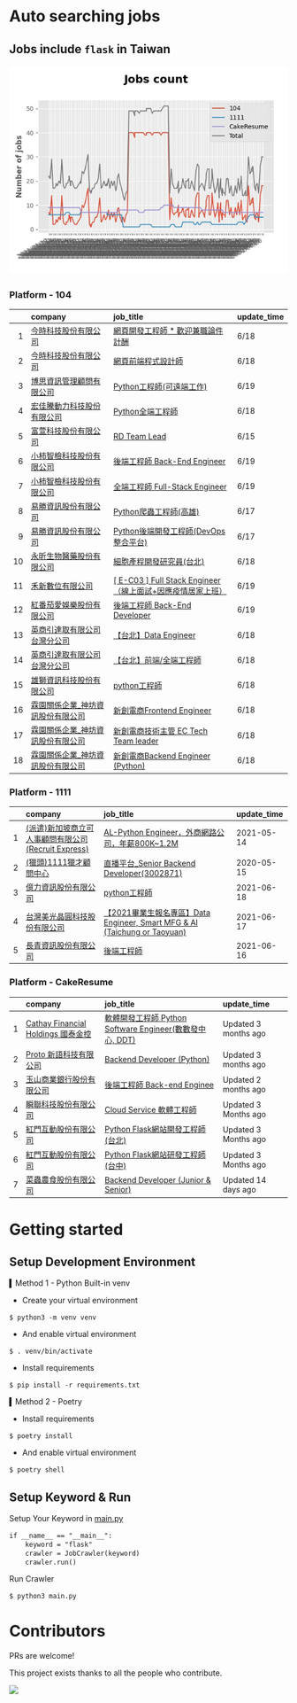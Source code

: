 # Auto searching jobs

## Jobs include `flask` in Taiwan 

 ![image](./doc/plot_img.jpg)


### Platform - 104


|    | company                                                                            | job_title                                                                                               | update_time   |
|---:|:-----------------------------------------------------------------------------------|:--------------------------------------------------------------------------------------------------------|:--------------|
|  1 | [今時科技股份有限公司](https://www.104.com.tw/company/1a2x6bl2u4?jobsource=2018indexpoc)     | [網頁開發工程師  * 歡迎兼職論件計酬](https://www.104.com.tw/job/75jgv?jobsource=2018indexpoc)                          | 6/18          |
|  2 | [今時科技股份有限公司](https://www.104.com.tw/company/1a2x6bl2u4?jobsource=2018indexpoc)     | [網頁前端程式設計師](https://www.104.com.tw/job/79aqn?jobsource=2018indexpoc)                                    | 6/18          |
|  3 | [博思資訊管理顧問有限公司](https://www.104.com.tw/company/1a2x6blhw5?jobsource=2018indexpoc)   | [Python工程師(可遠端工作)](https://www.104.com.tw/job/78f5b?jobsource=2018indexpoc)                             | 6/19          |
|  4 | [宏佳騰動力科技股份有限公司](https://www.104.com.tw/company/111bwt14?jobsource=2018indexpoc)    | [Python全端工程師](https://www.104.com.tw/job/6s9aa?jobsource=2018indexpoc)                                  | 6/18          |
|  5 | [富萱科技股份有限公司](https://www.104.com.tw/company/1a2x6bkf9i?jobsource=2018indexpoc)     | [RD Team Lead](https://www.104.com.tw/job/771a6?jobsource=2018indexpoc)                                 | 6/15          |
|  6 | [小柿智檢科技股份有限公司](https://www.104.com.tw/company/1a2x6bl77l?jobsource=2018indexpoc)   | [後端工程師 Back-End Engineer](https://www.104.com.tw/job/71bmd?jobsource=2018indexpoc)                      | 6/19          |
|  7 | [小柿智檢科技股份有限公司](https://www.104.com.tw/company/1a2x6bl77l?jobsource=2018indexpoc)   | [全端工程師 Full-Stack Engineer](https://www.104.com.tw/job/71bmz?jobsource=2018indexpoc)                    | 6/19          |
|  8 | [易勝資訊股份有限公司](https://www.104.com.tw/company/1a2x6bj8og?jobsource=2018indexpoc)     | [Python爬蟲工程師(高雄)](https://www.104.com.tw/job/7aydm?jobsource=2018indexpoc)                              | 6/17          |
|  9 | [易勝資訊股份有限公司](https://www.104.com.tw/company/1a2x6bj8og?jobsource=2018indexpoc)     | [Python後端開發工程師(DevOps整合平台)](https://www.104.com.tw/job/7asvo?jobsource=2018indexpoc)                    | 6/17          |
| 10 | [永昕生物醫藥股份有限公司](https://www.104.com.tw/company/5xfw7xk?jobsource=2018indexpoc)      | [細胞產程開發研究員(台北)](https://www.104.com.tw/job/6ujnv?jobsource=2018indexpoc)                                | 6/18          |
| 11 | [禾新數位有限公司](https://www.104.com.tw/company/1a2x6bjs3i?jobsource=2018indexpoc)       | [[ E-C03 ] Full Stack Engineer（線上面試+因應疫情居家上班）](https://www.104.com.tw/job/76q8f?jobsource=2018indexpoc) | 6/19          |
| 12 | [紅番茄愛娛樂股份有限公司](https://www.104.com.tw/company/1a2x6bkx4r?jobsource=2018indexpoc)   | [後端工程師 Back-End Developer](https://www.104.com.tw/job/71ahq?jobsource=2018indexpoc)                     | 6/19          |
| 13 | [英商引達取有限公司台灣分公司](https://www.104.com.tw/company/1a2x6bkz0n?jobsource=2018indexpoc) | [【台北】Data Engineer](https://www.104.com.tw/job/6pki0?jobsource=2018indexpoc)                            | 6/18          |
| 14 | [英商引達取有限公司台灣分公司](https://www.104.com.tw/company/1a2x6bkz0n?jobsource=2018indexpoc) | [【台北】前端/全端工程師](https://www.104.com.tw/job/6pki1?jobsource=2018indexpoc)                                 | 6/18          |
| 15 | [雄獅資訊科技股份有限公司](https://www.104.com.tw/company/13kq7dpk?jobsource=2018indexpoc)     | [python工程師](https://www.104.com.tw/job/71rxc?jobsource=2018indexpoc)                                    | 6/18          |
| 16 | [霖園關係企業_神坊資訊股份有限公司](https://www.104.com.tw/company/wdapdfc?jobsource=2018indexpoc) | [新創電商Frontend Engineer](https://www.104.com.tw/job/7aen9?jobsource=2018indexpoc)                        | 6/18          |
| 17 | [霖園關係企業_神坊資訊股份有限公司](https://www.104.com.tw/company/wdapdfc?jobsource=2018indexpoc) | [新創電商技術主管 EC Tech Team leader](https://www.104.com.tw/job/7aelb?jobsource=2018indexpoc)                 | 6/18          |
| 18 | [霖園關係企業_神坊資訊股份有限公司](https://www.104.com.tw/company/wdapdfc?jobsource=2018indexpoc) | [新創電商Backend Engineer (Python)](https://www.104.com.tw/job/7aenr?jobsource=2018indexpoc)                | 6/18          |

### Platform - 1111


|    | company                                                                      | job_title                                                                                                 | update_time   |
|---:|:-----------------------------------------------------------------------------|:----------------------------------------------------------------------------------------------------------|:--------------|
|  1 | [(派遣)新加坡商立可人事顧問有限公司(Recruit Express)](https://www.1111.com.tw/corp/9992537/) | [AL-Python Engineer，外商網路公司，年薪800K~1.2M](https://www.1111.com.tw/job/91212698/)                            | 2021-05-14    |
|  2 | [(獵頭)1111獵才顧問中心](https://www.1111.com.tw/corp/69647966/)                     | [直播平台_Senior Backend Developer(3002871)](https://www.1111.com.tw/job/85960420/)                           | 2020-05-15    |
|  3 | [億力資訊股份有限公司](https://www.1111.com.tw/corp/54937860/)                         | [python工程師](https://www.1111.com.tw/job/97374762/)                                                        | 2021-06-18    |
|  4 | [台灣美光晶圓科技股份有限公司](https://www.1111.com.tw/corp/9622349/)                      | [【2021畢業生報名專區】Data Engineer, Smart MFG & AI (Taichung or Taoyuan)](https://www.1111.com.tw/job/97430572/) | 2021-06-17    |
|  5 | [長青資訊股份有限公司](https://www.1111.com.tw/corp/71694811/)                         | [後端工程師](https://www.1111.com.tw/job/85012186/)                                                            | 2021-06-16    |

### Platform - CakeResume


|    | company                                                                               | job_title                                                                                                                           | update_time          |
|---:|:--------------------------------------------------------------------------------------|:------------------------------------------------------------------------------------------------------------------------------------|:---------------------|
|  1 | [Cathay Financial Holdings 國泰金控](https://www.cakeresume.com/companies/cathayholdings) | [軟體開發工程師 Python Software Engineer(數數發中心, DDT)](https://www.cakeresume.com/companies/cathayholdings/jobs/f5c69a)                     | Updated 3 months ago |
|  2 | [Proto 新語科技有限公司](https://www.cakeresume.com/companies/proto-cx)                       | [Backend Developer (Python)](https://www.cakeresume.com/companies/proto-cx/jobs/backend-developer-python)                           | Updated 3 months ago |
|  3 | [玉山商業銀行股份有限公司](https://www.cakeresume.com/companies/esunbank)                         | [後端工程師 Back-end Enginee](https://www.cakeresume.com/companies/esunbank/jobs/back-end-enginee)                                       | Updated 2 months ago |
|  4 | [瞬聯科技股份有限公司](https://www.cakeresume.com/companies/cienet)                             | [Cloud Service 軟體工程師](https://www.cakeresume.com/companies/cienet/jobs/cloud-service-software-engineer)                             | Updated 3 Months ago |
|  5 | [紅門互動股份有限公司](https://www.cakeresume.com/companies/eagleeye-5332f1)                    | [Python Flask網站開發工程師(台北)](https://www.cakeresume.com/companies/eagleeye-5332f1/jobs/python-flask-web-development-engineer-taipei)   | Updated 3 Months ago |
|  6 | [紅門互動股份有限公司](https://www.cakeresume.com/companies/eagleeye-5332f1)                    | [Python Flask網站研發工程師(台中)](https://www.cakeresume.com/companies/eagleeye-5332f1/jobs/python-flask-website-r-amp-d-engineer-taichung) | Updated 3 Months ago |
|  7 | [菜蟲農食股份有限公司](https://www.cakeresume.com/companies/tsaitung)                           | [Backend Developer (Junior & Senior)](https://www.cakeresume.com/companies/tsaitung/jobs/backend-developer-junior-senior)           | Updated 14 days ago  |



# Getting started
## Setup Development Environment
▍Method 1 - Python Built-in venv

- Create your virtual environment
```
$ python3 -m venv venv
```
- And enable virtual environment
```
$ . venv/bin/activate
```
- Install requirements
```
$ pip install -r requirements.txt 
```

▍Method 2 - Poetry
- Install requirements
```
$ poetry install
```
- And enable virtual environment
```
$ poetry shell
```

## Setup Keyword & Run

Setup Your Keyword in [main.py](./main.py#L88)
```
if __name__ == "__main__":
    keyword = "flask"
    crawler = JobCrawler(keyword)
    crawler.run()
```

Run Crawler
```
$ python3 main.py
```

# Contributors
PRs are welcome!

This project exists thanks to all the people who contribute.

<a href="https://github.com/hsuanchi/auto-search-flask-job/graphs/contributors">
  <img src="https://contrib.rocks/image?repo=hsuanchi/auto-search-flask-job"/>
</a>
